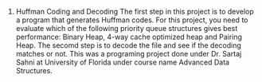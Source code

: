 1. Huffman Coding and Decoding
The first step in this project is to develop a program that generates Huffman codes. For this project, you need to evaluate which of the following priority queue structures gives best performance: Binary Heap, 4-way cache optimized heap and Pairing Heap. The secomd step is to decode the file and see if the decoding matches or not. This was a programing project done under Dr. Sartaj Sahni at University of Florida under course name Advanced Data Structures.
